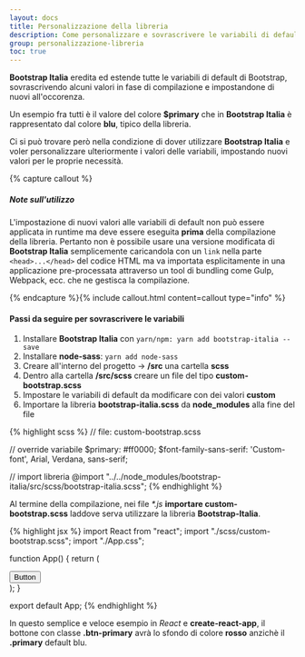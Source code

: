 ```yaml
---
layout: docs
title: Personalizzazione della libreria
description: Come personalizzare e sovrascrivere le variabili di default della libreria (es. colori, font-family, misure, ecc.)
group: personalizzazione-libreria
toc: true
---
```


**Bootstrap Italia** eredita ed estende tutte le variabili di default di Bootstrap, sovrascrivendo alcuni valori in fase di compilazione e impostandone di nuovi all'occorenza.

Un esempio fra tutti è il valore del colore **\$primary** che in **Bootstrap Italia** è rappresentato dal colore **blu**, tipico della libreria.

Ci si può trovare però nella condizione di dover utilizzare **Bootstrap Italia** e voler personalizzare ulteriormente i valori delle variabili, impostando nuovi valori per le proprie necessità.

{% capture callout %}

##### Note sull'utilizzo

L'impostazione di nuovi valori alle variabili di default non può essere applicata in runtime ma deve essere eseguita **prima** della compilazione della libreria. Pertanto non è possibile usare una versione modificata di **Bootstrap Italia** semplicemente caricandola con un `link` nella parte `<head>...</head>` del codice HTML ma va importata esplicitamente in una applicazione pre-processata attraverso un tool di bundling come Gulp, Webpack, ecc. che ne gestisca la compilazione.

{% endcapture %}{% include callout.html content=callout type="info" %}

#### Passi da seguire per sovrascrivere le variabili

1. Installare **Bootstrap Italia** con `yarn/npm: yarn add bootstrap-italia --save`
2. Installare **node-sass**: `yarn add node-sass`
3. Creare all'interno del progetto -> **/src** una cartella **scss**
4. Dentro alla cartella **/src/scss** creare un file del tipo **custom-bootstrap.scss**
5. Impostare le variabili di default da modificare con dei valori **custom**
6. Importare la libreria **bootstrap-italia.scss** da **node_modules** alla fine del file

{% highlight scss %}
// file: custom-bootstrap.scss

// override variabile
$primary: #ff0000;
$font-family-sans-serif: 'Custom-font', Arial, Verdana, sans-serif;

// import libreria
@import "../../node_modules/bootstrap-italia/src/scss/bootstrap-italia.scss";
{% endhighlight %}

Al termine della compilazione, nei file _\*.js_ **importare custom-bootstrap.scss** laddove serva utilizzare la libreria **Bootstrap-Italia**.

{% highlight jsx %}
import React from "react";
import "./scss/custom-bootstrap.scss";
import "./App.css";

function App() {
return (
<div className="App">
<button className="btn btn-primary">
Button
</button>
</div>
);
}

export default App;
{% endhighlight %}

In questo semplice e veloce esempio in _React_ e **create-react-app**, il bottone con classe **.btn-primary** avrà lo sfondo di colore **rosso** anzichè il **.primary** default blu.

